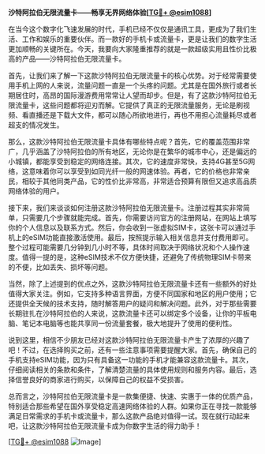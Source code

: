 **沙特阿拉伯无限流量卡——畅享无界网络体验[[TG💪+ @esim1088](https://t.me/s/esim1088)]**

在当今这个数字化飞速发展的时代，手机已经不仅仅是通讯工具，更成为了我们生活、工作和娱乐的重要伙伴。而一款好的手机卡或流量卡，更是让我们的数字生活更加顺畅的关键所在。今天，我要向大家隆重推荐的就是一款超级实用且性价比极高的产品——沙特阿拉伯无限流量卡。

首先，让我们来了解一下这款沙特阿拉伯无限流量卡的核心优势。对于经常需要使用手机上网的人来说，流量问题一直是一个头疼的问题。尤其是在国外旅行或者长期居住时，高昂的国际漫游费用常常让人望而却步。但是，有了这款沙特阿拉伯无限流量卡，这些问题都将迎刃而解。它提供了真正的无限流量服务，无论是刷视频、看直播还是下载大文件，都可以随心所欲地进行，再也不用担心流量耗尽或者超支的情况发生。

那么，这款沙特阿拉伯无限流量卡具体有哪些特点呢？首先，它的覆盖范围非常广，几乎涵盖了沙特阿拉伯的所有地区，无论你是在繁华的城市中心，还是偏远的小城镇，都能享受到稳定的网络连接。其次，它的速度非常快，支持4G甚至5G网络，这意味着你可以享受到如同光纤一般的网速体验。再者，它的价格也非常亲民，相较于其他同类产品，它的性价比非常高，非常适合预算有限但又追求高品质网络体验的用户。

接下来，我们来谈谈如何注册这款沙特阿拉伯无限流量卡。注册过程其实非常简单，只需要几个步骤就能完成。首先，你需要访问官方的注册网站，在网站上填写你的个人信息以及联系方式。然后，你会收到一张虚拟SIM卡，这张卡可以通过手机上的eSIM功能直接激活使用。最后，按照提示输入相关信息并支付费用即可。整个过程可能需要几分钟到几小时不等，具体时间取决于网络状况和个人操作速度。值得一提的是，这种eSIM技术不仅方便快捷，还避免了传统物理SIM卡带来的不便，比如丢失、损坏等问题。

当然，除了上述提到的优点之外，这款沙特阿拉伯无限流量卡还有一些额外的好处值得大家关注。例如，它支持多种语言界面，方便不同国家和地区的用户使用；它还提供全天候的技术支持，随时解答用户的疑问和解决问题。此外，对于那些需要长期驻扎在沙特阿拉伯的人来说，这款流量卡还可以绑定多个设备，让你的平板电脑、笔记本电脑等也能共享同一份流量套餐，极大地提升了使用的便利性。

说到这里，相信不少朋友已经对这款沙特阿拉伯无限流量卡产生了浓厚的兴趣了吧！不过，在选择购买之前，还有一些注意事项需要提醒大家。首先，确保自己的手机支持eSIM功能，因为只有具备这一功能的手机才能兼容这款流量卡。其次，仔细阅读相关的条款和条件，了解清楚流量的具体使用规则和服务内容。最后，选择信誉良好的商家进行购买，以保障自己的权益不受损害。

总而言之，沙特阿拉伯无限流量卡是一款集便捷、快速、实惠于一体的优质产品，特别适合那些希望在国外享受稳定高速网络体验的人群。如果你正在寻找一款能够满足日常需求的手机卡或流量卡，那么这款产品绝对值得一试。现在就行动起来吧，让这款沙特阿拉伯无限流量卡成为你数字生活的得力助手！

[[TG💪+ @esim1088](https://t.me/s/esim1088) ![Image](https://i.postimg.cc/4NQfJmqS/Snipaste-2025-05-13-00-14-12.png)]